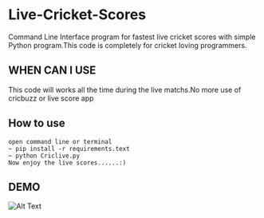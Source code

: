 # Live-Cricket-Scores
Command Line Interface program for fastest live cricket scores with simple Python program.This code is completely for cricket loving programmers.

## WHEN CAN I USE
This code will works all the time during the live matchs.No more use of cricbuzz or live score app

## How to use
    open command line or terminal
    ~ pip install -r requirements.text
    ~ python Criclive.py
    Now enjoy the live scores......:)

## DEMO
![Alt Text](runGif.gif)
